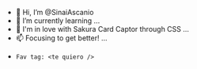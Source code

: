 - 👋 Hi, I’m @SinaiAscanio
- 🌱 I’m currently learning ...
- 💞️ I'm in love with Sakura Card Captor through CSS ...
- 📫 Focusing to get better! ...
-     Fav tag: <te quiero />
<!---
SinaiAscanio/SinaiAscanio is a ✨ special ✨ repository because its `README.md` (this file) appears on your GitHub profile.
You can click the Preview link to take a look at your changes.
--->
